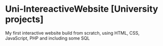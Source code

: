 # Uni-IntereactiveWebsite [University projects]
My first interactive website build from scratch, using HTML, CSS, JavaScript, PHP and including some SQL
